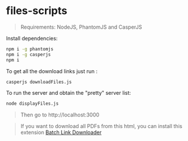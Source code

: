 # files-scripts

> Requirements: NodeJS, PhantomJS and CasperJS

Install dependencies:
```bash
npm i -g phantomjs
npm i -g casperjs
npm i
```

To get all the download links just run :
```bash
casperjs downloadFiles.js
```

To run the server and obtain the "pretty" server list:
```bash
node displayFiles.js
```
> Then go to http://localhost:3000

> If you want to download all PDFs from this html, you can install this extension [Batch Link Downloader](https://chrome.google.com/webstore/detail/batch-link-downloader/aiahkbnnpafepcgnhhecilboebmmolnn/related)